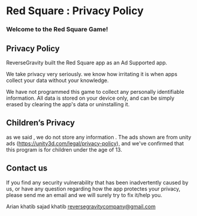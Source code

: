 # Red Square : Privacy Policy

### Welcome to the Red Square Game!

## **Privacy Policy**

ReverseGravity built the Red Square app as an Ad Supported app.

We take privacy very seriously. we know how irritating it is when apps collect your data without your knowledge.

We have not programmed this game to collect any personally identifiable information. All data is stored on your device only, and can be simply erased by clearing the app's data or uninstalling it.

## **Children’s Privacy**
as we said , we do not store any information .
The ads shown are from unity ads (https://unity3d.com/legal/privacy-policy), and we've confirmed that this program is for children under the age of 13.
## **Contact us**

If you find any security vulnerability that has been inadvertently caused by us, or have any question regarding how the app protectes your privacy, please send me an email and we will surely try to fix it/help you.

Arian khatib
sajad khatib
reversegravitycompany@gmail.com

